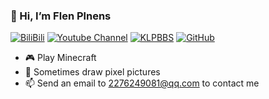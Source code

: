 ### 👋 Hi, I’m Flen Plnens

[![BiliBili](https://img.shields.io/badge/dynamic/json?color=00A1D6&label=BiliBili&query=%24.data.totalSubs&url=https%3A%2F%2Fapi.spencerwoo.com%2Fsubstats%2F%3Fsource%3Dbilibili%26queryKey%3D502734658&logo=bilibili&logoColor=white&suffix=+Followers&style=flat-square&bilibili.svg)](https://space.bilibili.com/502734658)
[![Youtube Channel](https://img.shields.io/badge/Youtube%20Channel-Flen%20Plnens-D30C0C?logo=Youtube&style=flat-square)](https://www.youtube.com/@flenplnens1685)
[![KLPBBS](https://img.shields.io/badge/%E8%8B%A6%E5%8A%9B%E6%80%95%E8%AE%BA%E5%9D%9B-FluffyPlanet982-1F9017?style=flat-square&logo=data:image/png;base64,iVBORw0KGgoAAAANSUhEUgAAACAAAAAgCAYAAABzenr0AAAAi0lEQVRYCe2WwQqAMAxDN/H/f1m3QyQILU4q8ZBe2kGp4TUFW3OICXT+/jGC31/VfQRmbyhU2QJMYM/Mx27lvuhaVvvnTK/ABOQE0iuodDtfEdf/JsBKoxuPeiJ63D9rOQELkBNIz/BuGLwjgz0xKmYgywnIBVx/pxNJhBa4qjKvSk7AAqrW6jmvCZxNqSA7VNuwJAAAAABJRU5ErkJggg==)](https://klpbbs.com/?34944)
[![GitHub](https://img.shields.io/badge/dynamic/json?color=black&label=GitHub&logo=github&query=%24.data.totalSubs&suffix=+Followers&url=https%3A%2F%2Fapi.spencerwoo.com%2Fsubstats%2F%3Fsource%3Dgithub%26queryKey%3DFlen-Plnens&style=flat-square)](https://github.com/Flen-Plnens)

- 🎮 Play Minecraft
- 🎨 Sometimes draw pixel pictures
- 📫 Send an email to 2276249081@qq.com to contact me

<!---
Flen-Plnens/Flen-Plnens is a ✨ special ✨ repository because its `README.md` (this file) appears on your GitHub profile.
You can click the Preview link to take a look at your changes.
--->
